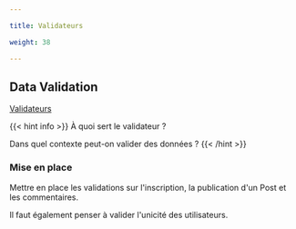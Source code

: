 ```yaml
---

title: Validateurs

weight: 38

---
```


## Data Validation

[Validateurs](https://symfony.com/doc/current/validation.html)

{{< hint info >}} À quoi sert le validateur ?

Dans quel contexte peut-on valider des données ? {{< /hint >}}

### Mise en place

Mettre en place les validations sur l'inscription, la publication d'un Post et les commentaires.

Il faut également penser à valider l'unicité des utilisateurs.